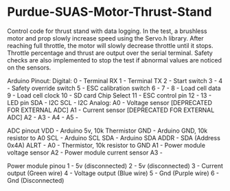 # Purdue-SUAS-Motor-Thrust-Stand
  Control code for thrust stand with data logging.  In the test, a brushless motor and prop slowly increase speed
  using the Servo.h library.  After reaching full throttle, the motor will slowly decrease throttle until it
  stops.  Throttle percentage and thrust are output over the serial terminal.  Safety checks are also implemented
  to stop the test if abnormal values are noticed on the sensors.

  Arduino Pinout:
  Digital:
  0 - Terminal RX
  1 - Terminal TX
  2 - Start switch
  3 -
  4 - Safety override switch
  5 - ESC calibration switch
  6 -
  7 -
  8 - Load cell data
  9 - Load cell clock
  10 - SD card Chip Select
  11 - ESC control pin
  12 -
  13 - LED pin
  SDA - I2C
  SCL - I2C
  Analog:
  A0 - Voltage sensor [DEPRECATED FOR EXTERNAL ADC]
  A1 - Current sensor [DEPRECATED FOR EXTERNAL ADC]
  A2 -
  A3 -
  A4 -
  A5 -

  ADC pinout
  VDD - Arduino 5v, 10k Thermistor
  GND - Arduino GND, 10k resistor to A0
  SCL - Arduino SCL
  SDA - Arduino SDA
  ADDR - SDA (Address 0x4A)
  ALRT -
  A0 - Thermistor, 10k resistor to GND
  A1 - Power module voltage sensor
  A2 - Power module current sensor
  A3 -

  Power module pinou
  1 - 5v (disconnected)
  2 - 5v (disconnected)
  3 - Current output (Green wire)
  4 - Voltage output (Blue wire)
  5 - Gnd (Purple wire)
  6 - Gnd (Disconnected)
